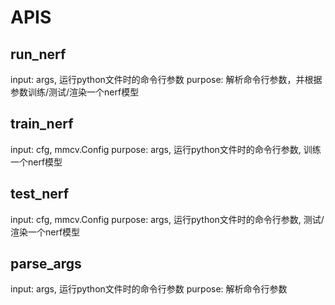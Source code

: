 # APIS
## run_nerf
input: args, 运行python文件时的命令行参数
purpose: 解析命令行参数，并根据参数训练/测试/渲染一个nerf模型 

## train_nerf
input: cfg, mmcv.Config
purpose: args, 运行python文件时的命令行参数, 训练一个nerf模型 

## test_nerf
input: cfg, mmcv.Config
purpose: args, 运行python文件时的命令行参数, 测试/渲染一个nerf模型 

## parse_args
input: args, 运行python文件时的命令行参数
purpose: 解析命令行参数